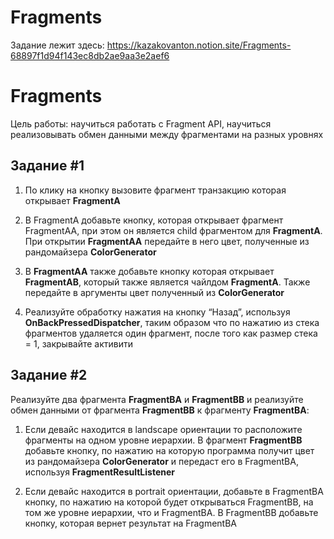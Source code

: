 # Fragments

Задание лежит здесь:
https://kazakovanton.notion.site/Fragments-68897f1d94f143ec8db2ae9aa3e2aef6

# Fragments

Цель работы: научиться работать с Fragment API, научиться реализовывать обмен данными между фрагментами на разных уровнях

## Задание #1

1. По клику на кнопку вызовите фрагмент транзакцию которая открывает **FragmentA**

2. В FragmentA добавьте кнопку, которая открывает фрагмент FragmentAA,
   при этом он является child фрагментом для **FragmentA**.
   При открытии **FragmentAA** передайте в него цвет, полученные из рандомайзера **ColorGenerator**

3. В **FragmentAA** также добавьте кнопку которая открывает **FragmentAB**,
   который также является чайлдом **FragmentA**.
   Также передайте в аргументы цвет полученный из **ColorGenerator**

4. Реализуйте обработку нажатия на кнопку “Назад”, используя **OnBackPressedDispatcher**,
   таким образом что по нажатию из стека фрагментов удаляется один фрагмент,
   после того как размер стека = 1, закрывайте активити

## Задание #2

Реализуйте два фрагмента **FragmentBA** и **FragmentBB** и реализуйте обмен данными
от фрагмента **FragmentBB** к фрагменту **FragmentBA**:

1. Если девайс находится в landscape ориентации то расположите фрагменты на одном уровне иерархии.
   В фрагмент **FragmentBB** добавьте кнопку, по нажатию на которую программа получит цвет из
   рандомайзера **ColorGenerator** и передаст его в FragmentBA, используя **FragmentResultListener**

2. Если девайс находится в portrait ориентации, добавьте в FragmentBA кнопку,
   по нажатию на которой будет открываться FragmentBB, на том же уровне иерархии,
   что и FragmentBA. В FragmentBB добавьте кнопку, которая вернет результат на FragmentBA